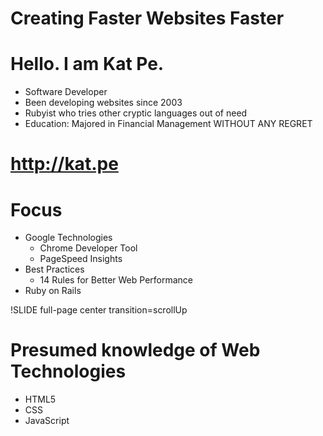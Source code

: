 <!SLIDE full-page title-slide>

# Creating Faster Websites Faster

<!SLIDE full-page bullets incremental transition=fade>

# Hello. I am Kat Pe.

* Software Developer
* Been developing websites since 2003
* Rubyist who tries other cryptic languages out of need
* Education: Majored in Financial Management WITHOUT ANY REGRET

<!SLIDE full-page title-slide>

# http://kat.pe

<!SLIDE full-page bullets>
# Focus

* Google Technologies
  * Chrome Developer Tool
  * PageSpeed Insights
* Best Practices
  * 14 Rules for Better Web Performance
* Ruby on Rails


!SLIDE full-page center transition=scrollUp

# Presumed knowledge of Web Technologies

* HTML5
* CSS
* JavaScript
